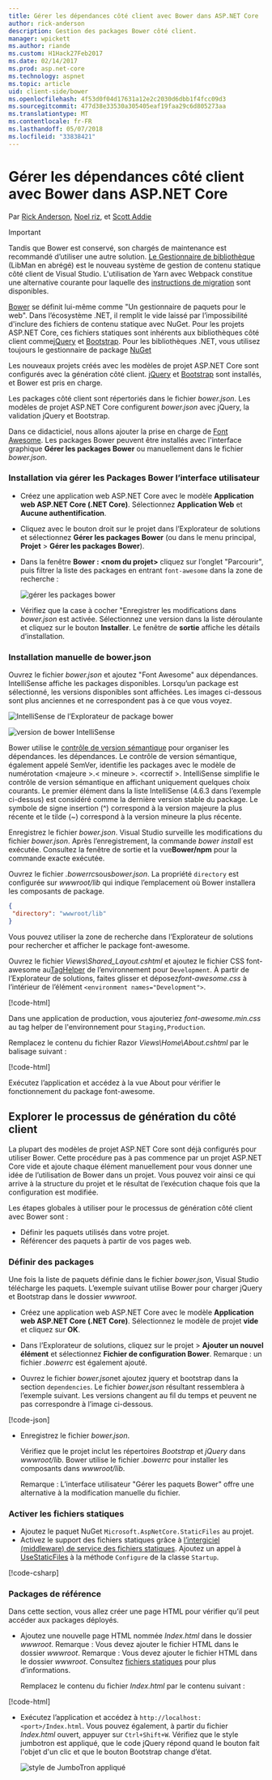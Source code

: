 ```yaml
---
title: Gérer les dépendances côté client avec Bower dans ASP.NET Core
author: rick-anderson
description: Gestion des packages Bower côté client.
manager: wpickett
ms.author: riande
ms.custom: H1Hack27Feb2017
ms.date: 02/14/2017
ms.prod: asp.net-core
ms.technology: aspnet
ms.topic: article
uid: client-side/bower
ms.openlocfilehash: 4f53d0f04d17631a12e2c2030d6dbb1f4fcc09d3
ms.sourcegitcommit: 477d38e33530a305405eaf19faa29c6d805273aa
ms.translationtype: MT
ms.contentlocale: fr-FR
ms.lasthandoff: 05/07/2018
ms.locfileid: "33838421"
---
```

# <a name="manage-client-side-packages-with-bower-in-aspnet-core"></a>Gérer les dépendances côté client avec Bower dans ASP.NET Core

Par [Rick Anderson](https://twitter.com/RickAndMSFT), [Noel riz](https://blog.falafel.com/falafel-software-recognized-sitefinity-website-year/), et [Scott Addie](https://scottaddie.com) 

> [!IMPORTANT]
> Tandis que Bower est conservé, son chargés de maintenance est recommandé d’utiliser une autre solution. [Le Gestionnaire de bibliothèque](https://blogs.msdn.microsoft.com/webdev/2018/04/18/what-happened-to-bower/) (LibMan en abrégé) est le nouveau système de gestion de contenu statique côté client de Visual Studio. L'utilisation de Yarn avec Webpack constitue une alternative courante pour laquelle des [instructions de migration](https://bower.io/blog/2017/how-to-migrate-away-from-bower/) sont disponibles.

[Bower](https://bower.io/) se définit lui-même comme "Un gestionnaire de paquets pour le web". Dans l’écosystème .NET, il remplit le vide laissé par l’impossibilité d'inclure des fichiers de contenu statique avec NuGet. Pour les projets ASP.NET Core, ces fichiers statiques sont inhérents aux bibliothèques côté client comme[jQuery](http://jquery.com/) et [Bootstrap](http://getbootstrap.com/). Pour les bibliothèques .NET, vous utilisez toujours le gestionnaire de package [NuGet](https://www.nuget.org/)

Les nouveaux projets créés avec les modèles de projet ASP.NET Core sont configurés avec la génération côté client. [jQuery](http://jquery.com/) et [Bootstrap](http://getbootstrap.com/) sont installés, et Bower est pris en charge.

Les packages côté client sont répertoriés dans le fichier *bower.json*. Les modèles de projet ASP.NET Core configurent *bower.json* avec jQuery, la validation jQuery et Bootstrap.

Dans ce didacticiel, nous allons ajouter la prise en charge de [Font Awesome](http://fontawesome.io). Les packages Bower peuvent être installés avec l'interface graphique **Gérer les packages Bower** ou manuellement dans le fichier *bower.json*.

### <a name="installation-via-manage-bower-packages-ui"></a>Installation via gérer les Packages Bower l’interface utilisateur

* Créez une application web ASP.NET Core avec le modèle **Application web ASP.NET Core (.NET Core)**. Sélectionnez **Application Web** et **Aucune authentification**.

* Cliquez avec le bouton droit sur le projet dans l’Explorateur de solutions et sélectionnez **Gérer les packages Bower** (ou dans le menu principal, **Projet** > **Gérer les packages Bower**).

* Dans la fenêtre **Bower : \<nom du projet\>** cliquez sur l’onglet "Parcourir", puis filtrer la liste des packages en entrant `font-awesome` dans la zone de recherche :

  ![gérer les packages bower](bower/_static/manage-bower-packages.png)

* Vérifiez que la case à cocher "Enregistrer les modifications dans *bower.json* est activée. Sélectionnez une version dans la liste déroulante et cliquez sur le bouton **Installer**. Le fenêtre de **sortie** affiche les détails d’installation.

### <a name="manual-installation-in-bowerjson"></a>Installation manuelle de bower.json

Ouvrez le fichier *bower.json* et ajoutez "Font Awesome" aux dépendances. IntelliSense affiche les packages disponibles.  Lorsqu’un package est sélectionné, les versions disponibles sont affichées.  Les images ci-dessous sont plus anciennes et ne correspondent pas à ce que vous voyez.

![IntelliSense de l’Explorateur de package bower](bower/_static/add-package.png)

![version de bower IntelliSense](bower/_static/version-intelliSense.png)

Bower utilise le [contrôle de version sémantique](http://semver.org/) pour organiser les dépendances.  les dépendances. Le contrôle de version sémantique, également appelé SemVer, identifie les packages avec le modèle de numérotation \<majeure >.\< mineure >. \<correctif >. IntelliSense simplifie le contrôle de version sémantique en affichant uniquement quelques choix courants. Le premier élément dans la liste IntelliSense (4.6.3 dans l’exemple ci-dessus) est considéré comme la dernière version stable du package. Le symbole de signe insertion (^) correspond à la version majeure la plus récente et le tilde (~) correspond à la version mineure la plus récente.

Enregistrez le fichier *bower.json*. Visual Studio surveille les modifications du fichier *bower.json*. Après l’enregistrement, la commande *bower install* est exécutée. Consultez la fenêtre de sortie et la vue**Bower/npm** pour la commande exacte exécutée.

Ouvrez le fichier *.bowerrc*sous*bower.json*. La propriété `directory` est configurée sur *wwwroot/lib*  qui indique l’emplacement où Bower installera les composants de package.

```json
{
 "directory": "wwwroot/lib"
}
```

Vous pouvez utiliser la zone de recherche dans l’Explorateur de solutions pour rechercher et afficher le package font-awesome.

Ouvrez le fichier *Views\Shared\_Layout.cshtml* et ajoutez le fichier CSS font-awesome au[TagHelper](xref:mvc/views/tag-helpers/intro) de l’environnement pour `Development`. À partir de l’Explorateur de solutions, faites glisser et déposez*font-awesome.css* à l’intérieur de l’élément `<environment names="Development">`.

[!code-html[](bower/sample/_Layout.cshtml?highlight=4&range=9-13)]

Dans une application de production, vous ajouteriez *font-awesome.min.css* au tag helper de l'environnement pour `Staging,Production`.

Remplacez le contenu du fichier Razor *Views\Home\About.cshtml* par le balisage suivant :

[!code-html[](bower/sample/About.cshtml)]

Exécutez l’application et accédez à la vue About pour vérifier le fonctionnement du package font-awesome.

## <a name="exploring-the-client-side-build-process"></a>Explorer le processus de génération du côté client

La plupart des modèles de projet ASP.NET Core sont déjà configurés pour utiliser Bower. Cette procédure pas à pas commence par un projet ASP.NET Core vide et ajoute chaque élément manuellement pour vous donner une idée de l’utilisation de Bower dans un projet. Vous pouvez voir ainsi ce qui arrive à la structure du projet et le résultat de l’exécution chaque fois que la configuration est modifiée.

Les étapes globales à utiliser pour le processus de génération côté client avec Bower sont :

* Définir les paquets utilisés dans votre projet. <!-- once defined, you don't need to download them, VS does -->
* Référencer des paquets à partir de vos pages web.

### <a name="define-packages"></a>Définir des packages

Une fois la liste de paquets définie dans le fichier *bower.json*, Visual Studio télécharge les paquets. L’exemple suivant utilise Bower pour charger jQuery et Bootstrap dans le dossier *wwwroot*.

* Créez une application web ASP.NET Core avec le modèle **Application web ASP.NET Core (.NET Core)**. Sélectionnez le modèle de projet **vide** et cliquez sur **OK**.

* Dans l’Explorateur de solutions, cliquez sur le projet > **Ajouter un nouvel élément** et sélectionnez **Fichier de configuration Bower**. Remarque : un fichier *.bowerrc* est également ajouté.

* Ouvrez le fichier *bower.json*et ajoutez jquery et bootstrap dans la section `dependencies`. Le fichier *bower.json* résultant ressemblera à l’exemple suivant. Les versions changent au fil du temps et peuvent ne pas correspondre à l’image ci-dessous.

[!code-json[](bower/sample/bower.json?highlight=5,6)]

* Enregistrez le fichier *bower.json*.

  Vérifiez que le projet inclut les répertoires *Bootstrap* et *jQuery* dans *wwwroot/lib*. Bower utilise le fichier *.bowerrc* pour installer les composants dans *wwwroot/lib*.

  Remarque : L’interface utilisateur "Gérer les paquets Bower" offre une alternative à la modification manuelle du fichier.

### <a name="enable-static-files"></a>Activer les fichiers statiques

* Ajoutez le paquet NuGet `Microsoft.AspNetCore.StaticFiles` au projet.
* Activez le support des fichiers statiques grâce à [l’intergiciel (middleware) de service des fichiers statiques](/dotnet/api/microsoft.aspnetcore.builder.staticfileextensions). Ajoutez un appel à [UseStaticFiles](/dotnet/api/microsoft.aspnetcore.builder.staticfileextensions) à la méthode `Configure` de la classe `Startup`.

[!code-csharp[](bower/sample/Startup.cs?highlight=9)]

### <a name="reference-packages"></a>Packages de référence

Dans cette section, vous allez créer une page HTML pour vérifier qu’il peut accéder aux packages déployés.

* Ajoutez une nouvelle page HTML nommée *Index.html* dans le dossier *wwwroot*. Remarque : Vous devez ajouter le fichier HTML dans le dossier *wwwroot*. Remarque : Vous devez ajouter le fichier HTML dans le dossier *wwwroot*. Consultez [fichiers statiques](xref:fundamentals/static-files) pour plus d’informations.

  Remplacez le contenu du fichier *Index.html* par le contenu suivant :

[!code-html[](bower/sample/Index.html)]

* Exécutez l’application et accédez à `http://localhost:<port>/Index.html`. Vous pouvez également, à partir du fichier *Index.html* ouvert, appuyer sur `Ctrl+Shift+W`. Vérifiez que le style jumbotron est appliqué, que le code jQuery répond quand le bouton fait l'objet d'un clic et que le bouton Bootstrap change d’état.

  ![style de JumboTron appliqué](bower/_static/jumbotron.png)
